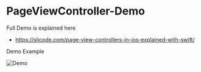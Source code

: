 # PageViewController-Demo

Full Demo is explained here

  - https://slicode.com/page-view-controllers-in-ios-explained-with-swift/
  
  
  Demo Example
  
  ![Demo](https://i1.wp.com/slicode.com/wp-content/uploads/2020/03/ezgif.com-optimize.gif?fit=470%2C1024&ssl=1)
  
 
